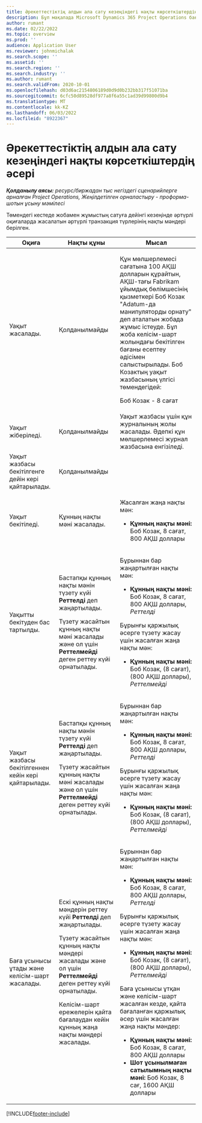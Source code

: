 ```yaml
---
title: Әрекеттестіктің алдын ала сату кезеңіндегі нақты көрсеткіштердің әсері
description: Бұл мақалада Microsoft Dynamics 365 Project Operations бағдарламасындағы әрекеттестіктің сатуға дейінгі кезеңінде әртүрлі оқиғалардағы "Нақты мәндер" кестесіне әсері туралы ақпарат берілген.
author: rumant
ms.date: 02/22/2022
ms.topic: overview
ms.prod: ''
audience: Application User
ms.reviewer: johnmichalak
ms.search.scope: ''
ms.assetid: ''
ms.search.region: ''
ms.search.industry: ''
ms.author: rumant
ms.search.validFrom: 2020-10-01
ms.openlocfilehash: d03d6ac2154806189d0d9d0b232bb317f51071ba
ms.sourcegitcommit: 6cfc50d89528df977a8f6a55c1ad39d99800d9b4
ms.translationtype: MT
ms.contentlocale: kk-KZ
ms.lasthandoff: 06/03/2022
ms.locfileid: "8922367"
---
```

# <a name="actuals-impact-during-the-pre-sales-stage-of-an-engagement"></a>Әрекеттестіктің алдын ала сату кезеңіндегі нақты көрсеткіштердің әсері

_**Қолданылу аясы:** ресурс/биржадан тыс негіздегі сценарийлерге арналған Project Operations, Жеңілдетілген орналастыру - проформа-шотын ұсыну мәмілесі_

Төмендегі кестеде жобамен жұмыстың сатуға дейінгі кезеңінде әртүрлі оқиғаларда жасалатын әртүрлі транзакция түрлерінің нақты мәндері берілген.

| Оқиға | Нақты құны | Мысал |
|---|---|---|
| Уақыт жасалады. | Қолданылмайды | <p>Құн мөлшерлемесі сағатына 100 АҚШ долларын құрайтын, АҚШ-тағы Fabrikam ұйымдық бөлімшесінің қызметкері Боб Козак "Adatum-да манипуляторды орнату" деп аталатын жобада жұмыс істеуде. Бұл жоба келісім-шарт жолындағы бекітілген бағаны есептеу әдісімен салыстырылады. Боб Козактың уақыт жазбасының үлгісі төмендегідей:</p><p>Боб Козак - 8 сағат</p> |
| Уақыт жіберіледі. | Қолданылмайды | Уақыт жазбасы үшін құн журналының жолы жасалады. Әдепкі құн мөлшерлемесі журнал жазбасына енгізіледі. |
| Уақыт жазбасы бекітілгенге дейін кері қайтарылады. | Қолданылмайды | |
| Уақыт бекітіледі. | Құнның нақты мәні жасалады. | <p>Жасалған жаңа нақты мән:</p><ul><li>**Құнның нақты мәні:** Боб Козак, 8 сағат, 800 АҚШ доллары</li></ul> |
| Уақытты бекітуден бас тартылды. | <p>Бастапқы құнның нақты мәнін түзету күйі **Реттелді** деп жаңартылады.</p><p>Түзету жасайтын құнның нақты мәні жасалады және ол үшін **Реттелмейді** деген реттеу күйі орнатылады.</p> | <p>Бұрыннан бар жаңартылған нақты мән:</p><ul><li>**Құнның нақты мәні:** Боб Козак, 8 сағат, 800 АҚШ доллары, *Реттелді*</li></ul><p>Бұрынғы қаржылық әсерге түзету жасау үшін жасалған жаңа нақты мән:</p><ul><li>**Құнның нақты мәні:** Боб Козак, (8 сағат), (800 АҚШ доллары), *Реттелмейді*</li></ul> |
| Уақыт жазбасы бекітілгеннен кейін кері қайтарылады. | <p>Бастапқы құнның нақты мәнін түзету күйі **Реттелді** деп жаңартылады.</p><p>Түзету жасайтын құнның нақты мәні жасалады және ол үшін **Реттелмейді** деген реттеу күйі орнатылады.</p> | <p>Бұрыннан бар жаңартылған нақты мән:</p><ul><li>**Құнның нақты мәні:** Боб Козак, 8 сағат, 800 АҚШ доллары, *Реттелді*</li></ul><p>Бұрынғы қаржылық әсерге түзету жасау үшін жасалған жаңа нақты мән:</p><ul><li>**Құнның нақты мәні:** Боб Козак, (8 сағат), (800 АҚШ доллары), *Реттелмейді*</li></ul> |
| Баға ұсынысы ұтады және келісім-шарт жасалады. | <p>Ескі құнның нақты мәндерін реттеу күйі **Реттелді** деп жаңартылады.</p><p>Түзету жасайтын құнның нақты мәндері жасалады және ол үшін **Реттелмейді** деген реттеу күйі орнатылады.</p><p>Келісім-шарт ережелерін қайта бағалаудан кейін құнның жаңа нақты мәндері жасалады.</p> | <p>Бұрыннан бар жаңартылған нақты мән:</p><ul><li>**Құнның нақты мәні:** Боб Козак, 8 сағат, 800 АҚШ доллары, *Реттелді*</li></ul><p>Бұрынғы қаржылық әсерге түзету жасау үшін жасалған жаңа нақты мән:</p><ul><li>**Құнның нақты мәні:** Боб Козак, (8 сағат), (800 АҚШ доллары), *Реттелмейді*</li></ul><p>Баға ұсынысы ұтқан және келісім-шарт жасалған кезде, қайта бағаланған қаржылық әсер үшін жасалған жаңа нақты мәндер:</p><ul><li>**Құнның нақты мәні:** Боб Козак, 8 сағат, 800 АҚШ доллары</li><li>**Шот ұсынылмаған сатылымның нақты мәні:** Боб Козак, 8 сағ, 1600 АҚШ доллары</li></ul> |

[!INCLUDE[footer-include](../includes/footer-banner.md)]
